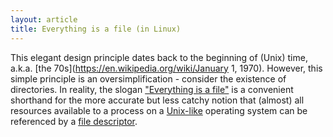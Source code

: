 ```yaml
---
layout: article
title: Everything is a file (in Linux)
---
```

This elegant design principle dates back to
the beginning of (Unix) time, a.k.a.
[the 70s](https://en.wikipedia.org/wiki/January 1, 1970).
However, this simple principle is an
oversimplification - consider the existence
of directories.
In reality, the slogan
["Everything is a file"](https://en.wikipedia.org/wiki/Everything_is_a_file)
is a convenient shorthand for the more accurate
but less catchy notion that (almost) all
resources available to a process on a
[Unix-like](https://en.wikipedia.org/wiki/Unix-like)
operating system can be referenced by a
[file descriptor](https://en.wikipedia.org/wiki/File_descriptor).
